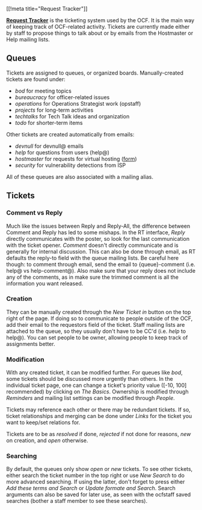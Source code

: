 [[!meta title="Request Tracker"]]

[**Request Tracker**](https://rt.ocf.berkeley.edu/) is the ticketing system 
used by the OCF. It is the main way of keeping track of OCF-related activity. 
Tickets are currently made either by staff to propose things to talk about 
or by emails from the Hostmaster or Help mailing lists.

## Queues
Tickets are assigned to queues, or organized boards. Manually-created 
tickets are found under:
- *bod* for meeting topics
- *bureaucracy* for officer-related issues
- *operations* for Operations Strategist work (opstaff)
- *projects* for long-term activities
- *techtalks* for Tech Talk ideas and organization
- *todo* for shorter-term items

Other tickets are created automatically from emails:
- *devnull* for devnull@ emails
- *help* for questions from users (help@)
- *hostmaster* for requests for virtual hosting ([form](https://www.ocf.berkeley.edu/account/vhost/))
- *security* for vulnerability detections from ISP

All of these queues are also associated with a mailing alias.

## Tickets
### Comment vs Reply
Much like the issues between Reply and Reply-All, the difference between Comment and Reply has led 
to some mishaps. In the RT interface, *Reply* directly communicates with the poster, so look for the 
last communication with the ticket opener. *Comment* doesn't directly communicate and is generally for 
internal discussion. This can also be done through email, as RT defaults the reply-to field with the 
queue mailing lists. Be careful here though: to comment through email, send the email to {queue}-comment 
(i.e. help@ vs help-comment@). Also make sure that your reply does not include any of the comments, as in 
make sure the trimmed comment is all the information you want released.

### Creation
They can be manually created through the *New Ticket in* button on the top right of the page. If doing
 so to communicate to people outside of the OCF, add their email to the requestors field of the ticket. 
Staff mailing lists are attached to the queue, so they usually don't have to be CC'd (i.e. *help* to help@).
 You can set people to be owner, allowing people to keep track of assignments better.

### Modification
With any created ticket, it can be modified further. For queues like *bod*, some tickets should be discussed 
more urgently than others. In the individual ticket page, one can change a ticket's priority value ([-10, 100] 
recommended) by clicking on *The Basics*. Ownership is modified through *Reminders* and mailing list settings 
can be modified through *People*.

Tickets may reference each other or there may be redundant tickets. If so, ticket relationships and merging 
can be done under *Links* for the ticket you want to keep/set relations for.

Tickets are to be as *resolved* if done, *rejected* if not done for reasons, *new* on creation, and *open* otherwise.

### Searching
By default, the queues only show *open* or *new* tickets. To see other tickets, either search the ticket number in the 
top right or use *New Search* to do more advanced searching. If using the latter, don't forget to press either *Add these
 terms and Search* or *Update formate and Search*. Search arguments can also be saved for later use, as seen with the 
ocfstaff saved searches (bother a staff member to see these searches). 
